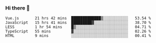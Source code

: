 ### Hi there 👋

<!--
**xin-code/Xin-code** is a ✨ _special_ ✨ repository because its `README.md` (this file) appears on your GitHub profile.

Here are some ideas to get you started:
<!--START_SECTION:waka-->
```text
Vue.js       21 hrs 42 mins  █████████████▒░░░░░░░░░░░   53.54 % 
JavaScript   15 hrs 41 mins  █████████▓░░░░░░░░░░░░░░░   38.70 % 
LESS         1 hr 54 mins    █▒░░░░░░░░░░░░░░░░░░░░░░░   04.71 % 
TypeScript   55 mins         ▓░░░░░░░░░░░░░░░░░░░░░░░░   02.26 % 
HTML         9 mins          ░░░░░░░░░░░░░░░░░░░░░░░░░   00.41 % 
```
<!--END_SECTION:waka-->
